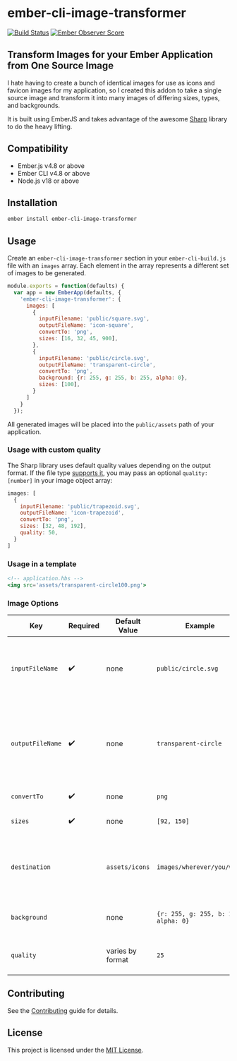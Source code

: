 # ember-cli-image-transformer

[![Build Status](https://travis-ci.org/jrjohnson/ember-cli-image-transformer.svg?branch=master)](https://travis-ci.org/jrjohnson/ember-cli-image-transformer)
[![Ember Observer Score](https://emberobserver.com/badges/ember-cli-image-transformer.svg)](https://emberobserver.com/addons/ember-cli-image-transformer)

## Transform Images for your Ember Application from One Source Image

I hate having to create a bunch of identical images for use as icons and favicon images for my application, so I created this addon to take a single source image and transform it into many images of differing sizes, types, and backgrounds.

It is built using EmberJS and takes advantage of the awesome [Sharp](https://github.com/lovell/sharp) library to do the heavy lifting.

## Compatibility

* Ember.js v4.8 or above
* Ember CLI v4.8 or above
* Node.js v18 or above

## Installation

```bash
ember install ember-cli-image-transformer
```

## Usage

Create an `ember-cli-image-transformer` section in your `ember-cli-build.js` file with
an `images` array. Each element in the array represents a different set of images to
be generated.

```js
module.exports = function(defaults) {
  var app = new EmberApp(defaults, {
    'ember-cli-image-transformer': {
      images: [
        {
          inputFilename: 'public/square.svg',
          outputFileName: 'icon-square',
          convertTo: 'png',
          sizes: [16, 32, 45, 900],
        },
        {
          inputFilename: 'public/circle.svg',
          outputFileName: 'transparent-circle',
          convertTo: 'png',
          background: {r: 255, g: 255, b: 255, alpha: 0},
          sizes: [100],
        }
      ]
    }
  });
```

All generated images will be placed into the `public/assets` path of your application.

### Usage with custom quality

The Sharp library uses default quality values depending on the output format. If the file type [supports it](https://sharp.pixelplumbing.com/api-output/#toformat), you may pass an optional `quality: [number]` in your image object array:

```js
images: [
  {
    inputFilename: 'public/trapezoid.svg',
    outputFileName: 'icon-trapezoid',
    convertTo: 'png',
    sizes: [32, 48, 192],
    quality: 50,
  }
]
```

### Usage in a template

```handlebars
<!-- application.hbs -->
<img src='assets/transparent-circle100.png'>
```

### Image Options

| Key | Required | Default Value | Example | Description |
|-----|----------|---------------|---------|-------------|
|`inputFileName`| :heavy_check_mark: | none | `public/circle.svg` | Where (relative to the application root) to find the input image |
|`outputFileName`| :heavy_check_mark: | none |  `transparent-circle` | This is combined with the `convertTo` and `size` to create the output file eg `transparent-circle92.png` |
|`convertTo`| :heavy_check_mark: | none |  `png` | The output file type |
|`sizes`| :heavy_check_mark: | none |  `[92, 150]` | An array of image sizes to produce |
|`destination`| | `assets/icons` |  `images/wherever/you/want` | The destination directory for the output images relative to `/public` |
|`background`|  | none |  `{r: 255, g: 255, b: 255, alpha: 0}` | Add a background color to the image. |
|`quality`|  | varies by format |  `25` | The quality (out of 100) of the image processing. |

## Contributing

See the [Contributing](CONTRIBUTING.md) guide for details.

## License

This project is licensed under the [MIT License](LICENSE.md).
